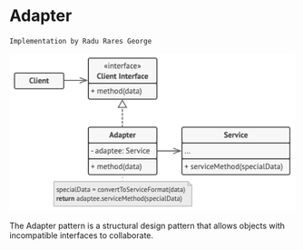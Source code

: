 # Adapter 
    Implementation by Radu Rares George

![Adapter](resources/structure-object-adapter.png)

The Adapter pattern is a structural design pattern that allows objects with incompatible interfaces to collaborate.

